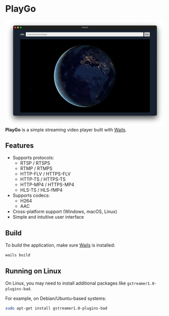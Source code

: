 # PlayGo

![Demo image](doc/demo.png)
**PlayGo** is a simple streaming video player built with [Wails](https://wails.io/).

## Features
- Supports protocols:
  - RTSP / RTSPS
  - RTMP / RTMPS
  - HTTP-FLV / HTTPS-FLV
  - HTTP-TS / HTTPS-TS
  - HTTP-MP4 / HTTPS-MP4
  - HLS-TS / HLS-fMP4
- Supports codecs:
  - H264
  - AAC
- Cross-platform support (Windows, macOS, Linux)
- Simple and intuitive user interface

## Build
To build the application, make sure [Wails](https://wails.io/) is installed:
```bash
wails build
```

## Running on Linux
On Linux, you may need to install additional packages like `gstreamer1.0-plugins-bad`.

For example, on Debian/Ubuntu-based systems:
```bash
sudo apt-get install gstreamer1.0-plugins-bad
```